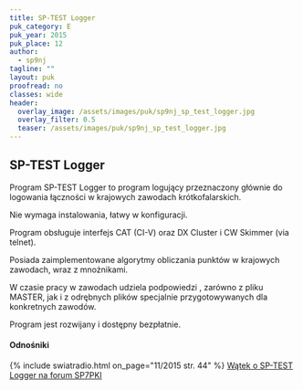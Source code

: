 ```yaml
---
title: SP-TEST Logger
puk_category: E
puk_year: 2015
puk_place: 12
author: 
  - sp9nj
tagline: ""
layout: puk
proofread: no
classes: wide
header:
  overlay_image: /assets/images/puk/sp9nj_sp_test_logger.jpg
  overlay_filter: 0.5
  teaser: /assets/images/puk/sp9nj_sp_test_logger.jpg
---
```






 







SP-TEST Logger
--------------





 Program SP-TEST Logger to program logujący przeznaczony głównie do logowania łączności w krajowych zawodach krótkofalarskich.

 Nie wymaga instalowania, łatwy w konfiguracji.






 Program obsługuje interfejs CAT (CI-V) oraz DX Cluster i CW Skimmer (via telnet).

 Posiada zaimplementowane algorytmy obliczania punktów w krajowych zawodach, wraz z mnożnikami.

 W czasie pracy w zawodach udziela podpowiedzi , zarówno z pliku MASTER, jak i z odrębnych plików specjalnie przygotowywanych dla konkretnych zawodów.






 Program jest rozwijany i dostępny bezpłatnie.







#### Odnośniki
{% include swiatradio.html on_page="11/2015 str. 44" %}
[Wątek o SP-TEST Logger na forum SP7PKI](http://sp7pki.iq24.pl/default.asp?grupa=62032&temat=428387)

 





 





 


